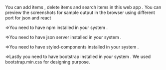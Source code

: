 You can add items , delete items and search items in this web app . You can preview the screenshots for sample output in the browser using different port for json and react


=>You need to have npm installed in your system . 

=>You need to have json server installed in your system . 

=>You need to have styled-components installed in your system . 

=>Lastly you need to have bootstrap installed in your system . We used bootstrap.min.css for designing purpose. 
